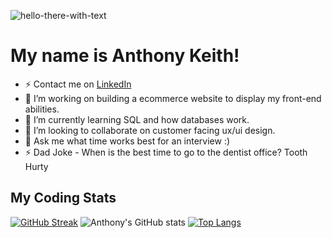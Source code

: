  ![hello-there-with-text](https://user-images.githubusercontent.com/105818064/227751657-cdeb4ca7-4b38-49dc-bc1f-d1be31b4690e.gif)
 
 

# My name is Anthony Keith!




- ⚡ Contact me on [LinkedIn](https://www.linkedin.com/in/anthony-keith/)
- 🔭 I’m working on building a ecommerce website to display my front-end abilities.
- 🌱 I’m currently learning SQL and how databases work.
- 👯 I’m looking to collaborate on customer facing ux/ui design.
- 💬 Ask me what time works best for an interview :)
- ⚡ Dad Joke - When is the best time to go to the dentist office? Tooth Hurty

## My Coding Stats
[![GitHub Streak](https://streak-stats.demolab.com?user=AnthonyKeith15&theme=tokyonight&border_radius=19&date_format=M%20j%5B%2C%20Y%5D&mode=weekly)](https://git.io/streak-stats)
![Anthony's GitHub stats](https://github-readme-stats.vercel.app/api?username=AnthonyKeith15&show_icons=true&theme=tokyonight&border_radius=19)
[![Top Langs](https://github-readme-stats.vercel.app/api/top-langs/?username=anuraghazra&layout=compact)](https://github.com/anuraghazra/github-readme-stats)


